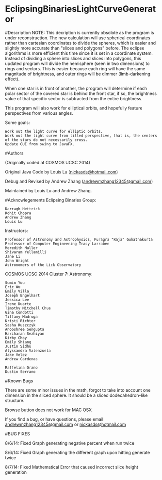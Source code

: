 # EclipsingBinariesLightCurveGenerator

#Description
NOTE: This decription is currently obsolote as the program is under reconstruction. 
The new calculation will use spherical coordinates rather than cartesian coordinates to divide the spheres, 
which is easier and slightly more accurate than "slices and polygons" before. The eclipse algorithms is more efficient this time since it is set in a coordinate system.
Instead of dividing a sphere into slices and slices into polygons, this updated program will divide the hemisphere (seen in two dimensions) to rings and sectors. This is easier because each ring will have the same magnitude of brightness, and outer rings will be dimmer (limb-darkening effect).

When one star is in front of another, the program will determine if each polar sector of the covered star is behind the front star, if so, the brightness value of that specific sector is subtracted from the entire brightness.

This program will also work for elliptical orbits, and hopefully feature perspectives from various angles.

Some goals:

	Work out the light curve for elliptic orbits.
	Work out the light curve from tilted perspective, that is, the centers of the stars do not necessarily cross.
	Update GUI from swing to JavaFX.

#Authors

(Originally coded at COSMOS UCSC 2014)

Original Java Code by Louis Lu (nickasds@hotmail.com)

Debug and Revised by Andrew Zhang (andrewmzhang12345@gmail.com)

Maintained by Louis Lu and Andrew Zhang.
 
#Acknowlegements
Eclipsing Binaries Group:

	Darragh Hettrick
	Rohit Chopra
	Andrew Zhang
	Louis Lu
	
Instructors:

	Professor of Astronomy and Astrophysics, Puragra "Raja" Guhathakurta
	Professor of Computer Engineering Tracy Larrabee
	Meredith Muller
	Shivaram Yellamilli
	Jane Li
	John Wright
	Astronomers of the Lick Observatory

COSMOS UCSC 2014 Cluster 7: Astronomy:

	Sumin You
	Eric Wu
	Emily Villa
	Joseph Engelhart
	Jessica Lee
	Irene Duarte
	Timothy Mitchell Chue
	Gina Condotti
	Tiffany Madruga
	Kristi Richter
	Sasha Ruszczyk
	Anooshree Sengupta
	Hariharan Sezhiyan
	Kirby Choy
	Emily Shiang
	Justin Sidhu
	Alyssandra Valenzuela
	Jake Velez
	Andrew Cardenas

	Raffelina Grano
	Dustin Serrano

#Known Bugs

There are some minor issues in the math, forgot to take into account one dimension in the sliced sphere.
It should be a sliced dodecahedron-like structure.

Browse button does not work for MAC OSX

If you find a bug, or have questions, please 
email andrewmzhang12345@gmail.com or nickasds@hotmail.com

#BUG FIXES

8/6/14: Fixed Graph generating negative percent when run twice

8/6/14: Fixed Graph generating the different graph upon hitting generate twice

8/7/14: Fixed Mathematical Error that caused incorrect slice height generation




